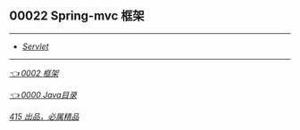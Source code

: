 ## 00022 Spring-mvc 框架
---
- *[Servlet](SpringMVC/00001.md)*
---
*[👈 0002 框架](../0002框架.md)*

*[👈 0000 Java目录](../0000Java目录.md)*

*[415 出品，必属精品](../../note.md)*
